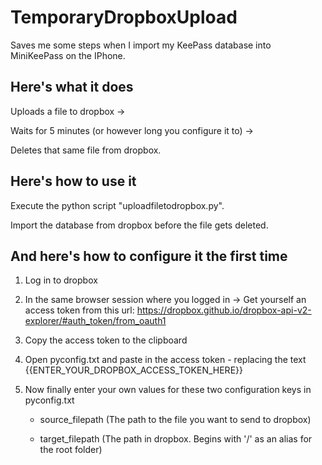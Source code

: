# TemporaryDropboxUpload
Saves me some steps when I import my KeePass database into MiniKeePass on the IPhone.

## Here's what it does
Uploads a file to dropbox ->

Waits for 5 minutes (or however long you configure it to) ->

Deletes that same file from dropbox.

## Here's how to use it
Execute the python script "uploadfiletodropbox.py".

Import the database from dropbox before the file gets deleted.

## And here's how to configure it the first time
1. Log in to dropbox

2. In the same browser session where you logged in -> Get yourself an access token from this url: https://dropbox.github.io/dropbox-api-v2-explorer/#auth_token/from_oauth1

3. Copy the access token to the clipboard

4. Open pyconfig.txt and paste in the access token - replacing the text {{ENTER_YOUR_DROPBOX_ACCESS_TOKEN_HERE}}

5. Now finally enter your own values for these two configuration keys in pyconfig.txt

     - source_filepath (The path to the file you want to send to dropbox)

     - target_filepath (The path in dropbox. Begins with '/' as an alias for the root folder)
